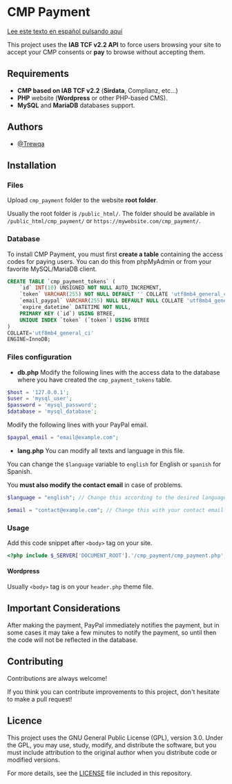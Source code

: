 # CMP Payment

[Lee este texto en español pulsando aquí](readme_es.md)

This project uses the **IAB TCF v2.2 API** to force users browsing your site to accept your CMP consents or **pay** to browse without accepting them.

## Requirements

* **CMP based on IAB TCF v2.2** (**Sirdata**, Complianz, etc...)
* **PHP** website (**Wordpress** or other PHP-based CMS).
* **MySQL** and **MariaDB** databases support.
## Authors

- [@Trewqa](https://www.github.com/trewqa)


## Installation

### Files
Upload `cmp_payment` folder to the website **root folder**.

Usually the root folder is `/public_html/`. The folder should be available in `/public_html/cmp_payment/` or `https://mywebsite.com/cmp_payment/`.

### Database
To install CMP Payment, you must first **create a table** containing the access codes for paying users.
You can do this from phpMyAdmin or from your favorite MySQL/MariaDB client.
```sql
CREATE TABLE `cmp_payment_tokens` (
	`id` INT(10) UNSIGNED NOT NULL AUTO_INCREMENT,
	`token` VARCHAR(255) NOT NULL DEFAULT '' COLLATE 'utf8mb4_general_ci',
	`email_paypal` VARCHAR(255) NULL DEFAULT NULL COLLATE 'utf8mb4_general_ci',
	`expire_datetime` DATETIME NOT NULL,
	PRIMARY KEY (`id`) USING BTREE,
	UNIQUE INDEX `token` (`token`) USING BTREE
)
COLLATE='utf8mb4_general_ci'
ENGINE=InnoDB;
```

### Files configuration

* **db.php**
Modify the following lines with the access data to the database where you have created the `cmp_payment_tokens` table.
```php
$host = '127.0.0.1';
$user = 'mysql_user';
$password = 'mysql_password';
$database = 'mysql_database';
```

Modify the following lines with your PayPal email.

```php
$paypal_email = "email@example.com";
```

* **lang.php**
You can modify all texts and language in this file.

You can change the `$language` variable to `english` for English or `spanish` for Spanish.

You **must also modify the contact email** in case of problems.
```php
$language = "english"; // Change this according to the desired language ("spanish" or "english")

$email = "contact@example.com"; // Change this with your contact email
```

### Usage
Add this code snippet after `<body>` tag on your site.
```php
<?php include $_SERVER['DOCUMENT_ROOT'].'/cmp_payment/cmp_payment.php'; ?>
```

#### Wordpress
Usually `<body>` tag is on your `header.php` theme file.

## Important Considerations

After making the payment, PayPal immediately notifies the payment, but in some cases it may take a few minutes to notify the payment, so until then the code will not be reflected in the database.

## Contributing

Contributions are always welcome!

If you think you can contribute improvements to this project, don't hesitate to make a pull request!


## Licence

This project uses the GNU General Public License (GPL), version 3.0. Under the GPL, you may use, study, modify, and distribute the software, but you must include attribution to the original author when you distribute code or modified versions.

For more details, see the [LICENSE](LICENSE) file included in this repository.